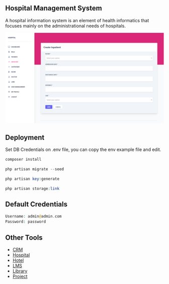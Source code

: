 ## Hospital Management System

A hospital information system is an element of health informatics that focuses mainly on the administrational needs of hospitals.

![alt text](https://raw.githubusercontent.com/sameerfa/laravel-management-systems/Hospital/public/hospital.png)

## Deployment

Set DB Credentials on .env file, you can copy the env example file and edit.

```php
composer install
```

```php
php artisan migrate --seed
```

```php
php artisan key:generate
```

```php
php artisan storage:link
```


## Default Credentials


```php
Username: admin@admin.com
Password: password
```


## Other Tools
- [CRM](https://github.com/sameerfa/laravel-management-systems)
- [Hospital](https://github.com/sameerfa/laravel-management-systems/tree/Hospital)
- [Hotel](https://github.com/sameerfa/laravel-management-systems/tree/Hotel)
- [LMS](https://github.com/sameerfa/laravel-management-systems/tree/LMS)
- [Library](https://github.com/sameerfa/laravel-management-systems/tree/Library)
- [Project](https://github.com/sameerfa/laravel-management-systems/tree/Project)